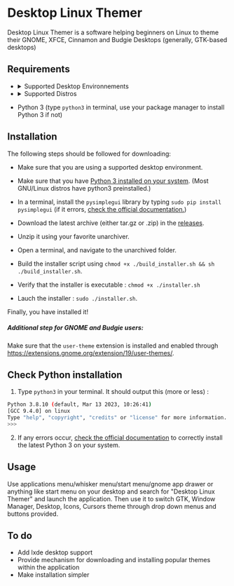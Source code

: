 # Desktop Linux Themer

Desktop Linux Themer is a software helping beginners on Linux to theme their GNOME, XFCE, Cinnamon and Budgie Desktops (generally, GTK-based desktops)

## Requirements

- <details>
      <summary> Supported Desktop Environnements </summary>
      <ul>
          <li>GNOME</li>  
          <li>XFCE</li>  
          <li>Cinnamon</li>  
          <li>Budgie</li>
      </ul>
  </details>

- <details>
      <summary> Supported Distros </summary>
      <ul>
          <li>Ubuntu (Budgie, Xubuntu/XFCE)</li>
          <li>Linux Mint (Cinnamon, XFCE)</li>
          <li>Zorin OS (+ Lite)</li>
          <li>Fedora (GNOME, XFCE, Cinnamon)</li>
          <li>RedHat Enterprise Linux (vanilla)</li>
          <li>Manjaro (GNOME, XFCE, Cinnamon, Budgie)</li>
      </ul>
  </details>
- Python 3 (type `python3` in terminal, use your package manager to install Python 3 if not)

## Installation

The following steps should be followed for downloading:

- Make sure that you are using a supported desktop environment.

- Make sure that you have [Python 3 installed on your system](#check-python-installation). (Most GNU/Linux distros have python3 preinstalled.)

- In a terminal, install the `pysimplegui` library by typing `sudo pip install pysimplegui` (if it errors, [check the official documentation.](https://pip.pypa.io/en/stable/installation/))

- Download the latest archive (either tar.gz or .zip) in the [releases](./releases/latest).
- Unzip it using your favorite unarchiver.
- Open a terminal, and navigate to the unarchived folder.
- Build the installer script using `chmod +x ./build_installer.sh && sh ./build_installer.sh`.
- Verify that the installer is executable : `chmod +x ./installer.sh`
- Lauch the installer : `sudo ./installer.sh`.

Finally, you have installed it!

##### Additional step for GNOME and Budgie users:

Make sure that the `user-theme` extension is installed and enabled through <https://extensions.gnome.org/extension/19/user-themes/>.

## Check Python installation

1. Type `python3` in your terminal. It should output this (more or less) :

```bash
Python 3.8.10 (default, Mar 13 2023, 10:26:41)
[GCC 9.4.0] on linux
Type "help", "copyright", "credits" or "license" for more information.
>>>
```

2. If any errors occur, [check the official documentation](https://wiki.python.org/moin/BeginnersGuide/Download) to correctly install the latest Python 3 on your system.

## Usage

Use applications menu/whisker menu/start menu/gnome app drawer or anything like start menu on your desktop and search for "Desktop Linux Themer" and launch the application.
Then use it to switch GTK, Window Manager, Desktop, Icons, Cursors theme through drop down menus and buttons provided.

## To do

- Add lxde desktop support
- Provide mechanism for downloading and installing popular themes within the application
- Make installation simpler
